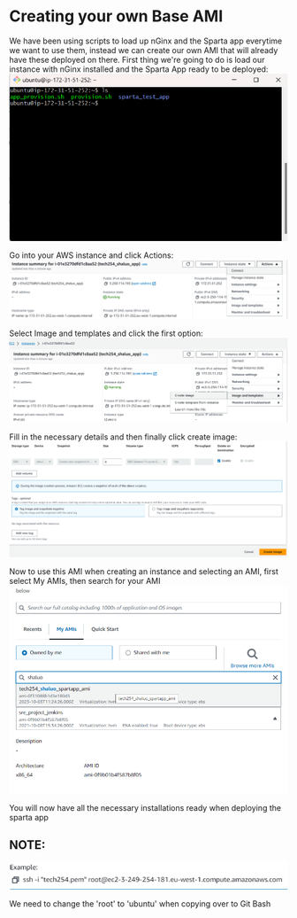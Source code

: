 # Creating your own Base AMI

We have been using scripts to load up nGinx and the Sparta app everytime we want to use them, instead we can create our own AMI that will already have these deployed on there. First thing we're going to do is load our instance with nGinx installed and the Sparta App ready to be deployed: 
![Screenshot 2023-10-03 154927.png](images%2FScreenshot%202023-10-03%20154927.png)

Go into your AWS instance and click Actions:
![Screenshot 2023-10-03 155320.png](images%2FScreenshot%202023-10-03%20155320.png)

Select Image and templates and click the first option:
![Screenshot 2023-10-03 155435.png](images%2FScreenshot%202023-10-03%20155435.png)

Fill in the necessary details and then finally click create image:
![Screenshot 2023-10-03 155512.png](images%2FScreenshot%202023-10-03%20155512.png)

Now to use this AMI when creating an instance and selecting an AMI, first select My AMIs, then search for your AMI
![Screenshot 2023-10-03 155734.png](images%2FScreenshot%202023-10-03%20155734.png)

You will now have all the necessary installations ready when deploying the sparta app

## NOTE:
![Screenshot 2023-10-03 160601.png](images%2FScreenshot%202023-10-03%20160601.png)

We need to change the 'root' to 'ubuntu' when copying over to Git Bash




